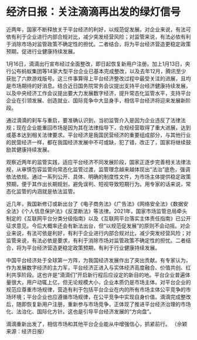 # 经济日报：关注滴滴再出发的绿灯信号

近两年，国家不断释放关于平台经济的利好，以规范促发展。对企业来说，有法可依有利于企业进行内部合规对比，减少突发经营风险；对监管来说，有法必依有利于消除市场对监管政策不确定性的担忧。二者结合，将为平台经济营造更稳定政策预期，促进行业健康持续发展。

1月16日，滴滴出行宣布经过全面整改，即日起恢复新用户注册。加上1月13日，央行公布蚂蚁集团等14家大型平台企业已基本完成整改，以及去年12月，腾讯至少获批了六款游戏版号。这三件事算得上平台经济整改过程中最受关注的进展，且均是市场期待的好消息。结合近日国务院常务会议提出支持平台经济健康持续发展，以及中央经济工作会议提出要大力发展数字经济，提升常态化监管水平，支持平台企业在引领发展、创造就业、国际竞争中大显身手，相信平台经济将迎来发展新阶段。

通过滴滴的刹车与重启，要准确认识到，当初监管介入是因为企业违反了法律法规；现在企业能重回市场是因为其在法律指导下，合规经营取得了重大进展，达到或基本达到相关法律要求。平台经济是我国民营经济的重要组成部分，与其他行业的民营经济一样，都在我国经济发展中不可或缺，犯了错，改正了，国家将继续鼓励其健康持续发展。

观察近两年的监管实践，适应平台经济不同发展阶段，国家正逐步完善相关法律法规，从审慎包容监管向常态化监管过渡，监管理念越来越体现出“法治”底色，强调依法依规。通过一系列公开、具体、明确的制度性文件，为市场主体提供稳定政策预期，便于其作出长期规划，避免误判、短视导致短期行为。用专家的话来说，常态化监管的内涵就是依法监管。

近几年，我国新修订或新出台了《电子商务法》《广告法》《网络安全法》《数据安全法》《个人信息保护法》《反垄断法》等法律。2021年，国家市场监管总局牵头制定的《互联网平台分类分级指南》以及《互联网平台落实主体责任指南》已公开征求意见。今后大概率还会有新法出台，但“以规范促发展”的原则不会动摇。对企业来说，有法可依是利好，有利于企业进行内部合规对比，减少突发经营风险；对监管来说，有法必依是要求，有利于消除市场对监管政策不确定性的担忧。二者结合，将为平台经济营造更稳定政策预期，有利于行业健康持续发展。

中国平台经济处于全球第一方阵，为我国经济发展作出了突出贡献。有专家认为，作为发展数字经济的主力军，平台经济正进入与实体经济高度融合、价值共创、红利共享阶段。这也许是“滴滴们”开启新行程后应设定的新目的地。平台企业普遍体量很大，用户动辄上亿，但无论规模大小，企业本质仍是市场主体。对平台企业的规范应尊重市场规律，营造有利于包括平台企业在内的所有市场主体公平竞争的市场环境；平台企业也应遵循市场规律，在公平竞争中实现自身价值。滴滴完成整改后，随即恢复新用户注册，重新参与市场竞争，正体现了推进平台经济治理的市场化、法治化、国际化方针。这也是引导平台经济发展的“方向盘”。

滴滴重新出发了，相信市场和其他平台企业能从中增强信心，抓紧前行。 （佘颖 来源：经济日报）

